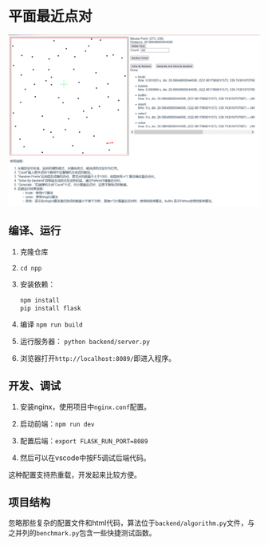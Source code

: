 # 平面最近点对

![](example.png)





## 编译、运行

1. 克隆仓库

2. `cd npp`

3. 安装依赖：

   ```
   npm install
   pip install flask
   ```

4. 编译
   `npm run build`
5. 运行服务器：
   `python backend/server.py`
6. 浏览器打开`http://localhost:8089/`即进入程序。



## 开发、调试

1. 安装nginx，使用项目中`nginx.conf`配置。

2. 启动前端：`npm run dev`

3. 配置后端：`export FLASK_RUN_PORT=8089`

4. 然后可以在vscode中按F5调试后端代码。

这种配置支持热重载，开发起来比较方便。



## 项目结构

忽略那些复杂的配置文件和html代码，算法位于`backend/algorithm.py`文件，与之并列的`benchmark.py`包含一些快捷测试函数。